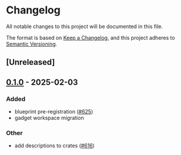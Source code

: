 # Changelog

All notable changes to this project will be documented in this file.

The format is based on [Keep a Changelog](https://keepachangelog.com/en/1.0.0/),
and this project adheres to [Semantic Versioning](https://semver.org/spec/v2.0.0.html).

## [Unreleased]

## [0.1.0](https://github.com/tangle-network/gadget/releases/tag/gadget-runner-core-v0.1.0) - 2025-02-03

### Added

- blueprint pre-registration ([#625](https://github.com/tangle-network/gadget/pull/625))
- gadget workspace migration

### Other

- add descriptions to crates ([#616](https://github.com/tangle-network/gadget/pull/616))
